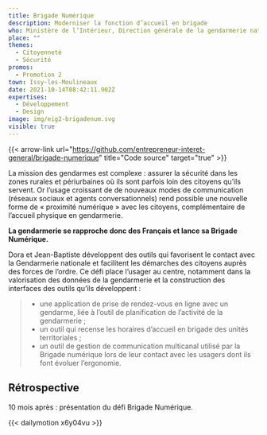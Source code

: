 ```yaml
---
title: Brigade Numérique
description: Moderniser la fonction d’accueil en brigade
who: Ministère de l’Intérieur, Direction générale de la gendarmerie nationale (DGGN)
place: ""
themes:
  - Citoyenneté
  - Sécurité
promos:
  - Promotion 2
town: Issy-les-Moulineaux
date: 2021-10-14T08:42:11.902Z
expertises:
  - Développement
  - Design
image: img/eig2-brigadenum.svg
visible: true
---
```

{{< arrow-link url="https://github.com/entrepreneur-interet-general/brigade-numerique" title="Code source" target="true" >}}

La mission des gendarmes est complexe : assurer la sécurité dans les zones rurales et périurbaines où ils sont parfois loin des citoyens qu’ils servent. Or l’usage croissant de de nouveaux modes de communication (réseaux sociaux et agents conversationnels) rend possible une nouvelle forme de « proximité numérique » avec les citoyens, complémentaire de l’accueil physique en gendarmerie.

**La gendarmerie se rapproche donc des Français et lance sa Brigade Numérique.**

Dora et Jean-Baptiste développent des outils qui favorisent le contact avec la Gendarmerie nationale et facilitent les démarches des citoyens auprès des forces de l’ordre. Ce défi place l’usager au centre, notamment dans la valorisation des données de la gendarmerie et la construction des interfaces des outils qu’ils développent :

> * une application de prise de rendez-vous en ligne avec un gendarme, liée à l’outil de planification de l’activité de la gendarmerie ;
> * un outil qui recense les horaires d’accueil en brigade des unités territoriales ;
> * un outil de gestion de communication multicanal utilisé par la Brigade numérique lors de leur contact avec les usagers dont ils font évoluer l’ergonomie.

## Rétrospective

10 mois après : présentation du défi Brigade Numérique.

{{< dailymotion x6y04vu >}}